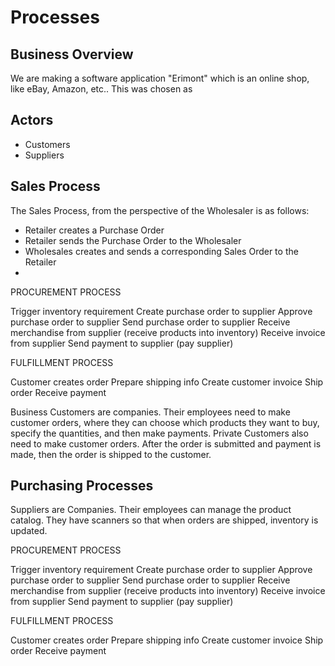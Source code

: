 # Processes

## Business Overview

We are making a software application "Erimont" which is an online shop, like eBay, Amazon, etc.. This was chosen as 

## Actors

* Customers
* Suppliers

## Sales Process

The Sales Process, from the perspective of the Wholesaler is as follows:

* Retailer creates a Purchase Order
* Retailer sends the Purchase Order to the Wholesaler
* Wholesales creates and sends a corresponding Sales Order to the Retailer
* 




PROCUREMENT PROCESS

Trigger inventory requirement Create purchase order to supplier Approve purchase order to supplier Send purchase order to supplier Receive merchandise from supplier \(receive products into inventory\) Receive invoice from supplier Send payment to supplier \(pay supplier\)

FULFILLMENT PROCESS

Customer creates order Prepare shipping info Create customer invoice Ship order Receive payment





Business Customers are companies. Their employees need to make customer orders, where they can choose which products they want to buy, specify the quantities, and then make payments. Private Customers also need to make customer orders. After the order is submitted and payment is made, then the order is shipped to the customer.

## Purchasing Processes

Suppliers are Companies. Their employees can manage the product catalog. They have scanners so that when orders are shipped, inventory is updated.





PROCUREMENT PROCESS

Trigger inventory requirement Create purchase order to supplier Approve purchase order to supplier Send purchase order to supplier Receive merchandise from supplier \(receive products into inventory\) Receive invoice from supplier Send payment to supplier \(pay supplier\)

FULFILLMENT PROCESS

Customer creates order Prepare shipping info Create customer invoice Ship order Receive payment


